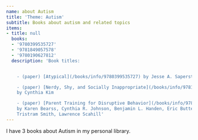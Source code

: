 ```yaml
---
name: about Autism
title: 'Theme: Autism'
subtitle: Books about autism and related topics
items:
- title: null
  books:
  - '9780399535727'
  - '9781849057578'
  - '9780190627812'
  description: 'Book titles:


    - (paper) [Atypical](/books/info/9780399535727) by Jesse A. Saperstein

    - (paper) [Nerdy, Shy, and Socially Inappropriate](/books/info/9781849057578)
    by Cynthia Kim

    - (paper) [Parent Training for Disruptive Behavior](/books/info/9780190627812)
    by Karen Bearss, Cynthia R. Johnson, Benjamin L. Handen, Eric Butter, Luc Lecavalier,
    Tristram Smith, Lawrence Scahill'
---
```

I have 3 books about Autism in my personal library.

